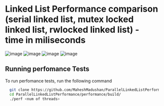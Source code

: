 # Linked List Performance comparison (serial linked list, mutex locked linked list, rwlocked linked list) - time in miliseconds
![image](https://user-images.githubusercontent.com/58337761/219942941-c034b859-2868-4ab5-a219-81176d0ece27.png)
![image](https://user-images.githubusercontent.com/58337761/219942952-4a6f35d7-ff27-4545-b57e-7eb2a238d4e8.png)
![image](https://user-images.githubusercontent.com/58337761/219942957-a7f20f7f-29a7-49f9-a61e-006ecc87eadb.png)
![image](https://user-images.githubusercontent.com/58337761/219942967-7c9ffb42-0a4c-413f-89e6-924502c04f41.png)
## Running perfomance Tests

To run perfomance tests, run the following command

```bash
  git clone https://github.com/MaheshMadushan/ParallelLinkedListPerformance.git
  cd ParallelLinkedListPerformance/performance/build/
  ./perf <num of threads>
```
